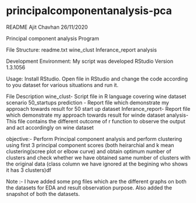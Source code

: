 # principalcomponentanalysis-pca

README
Ajit Chavhan
26/11/2020

Principal component analysis Program

File Structure:
readme.txt
wine_clust
Inferance_report
analysis

Development Environment:
My script was developed RStudio Version 1.3.1056

Usage:
Install RStudio. Open file in RStudio and change the code according to you dataset for various situations and run it.


File Description
wine_clust- Script file in R language covering wine dataset scenario 
50_startups prediction - Report file which demonstrate my approach towards result for 50 start up dataset 
Inferance_report- Report file which demonstrate my approach towards result for winde dataset 
analysis- This file contains the different outcome of r function to observe the output and act accordingly on wine dataset

objective:- 
Perform Principal component analysis and perform clustering using first 
3 principal component scores (both heirarchial and k mean clustering(scree plot or elbow curve) and obtain 
optimum number of clusters and check whether we have obtained same number of clusters with the original data 
(class column we have ignored at the begining who shows it has 3 clusters)df


Note :- I have added some png files which are the different graphs on both the datasets for EDA and result observation purpose. Also added the snapshot of both the datasets.   


